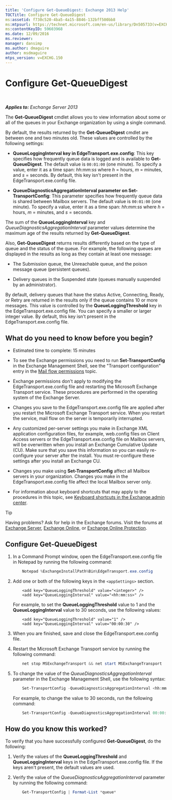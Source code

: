 ```yaml
---
title: 'Configure Get-QueueDigest: Exchange 2013 Help'
TOCTitle: Configure Get-QueueDigest
ms:assetid: f730c520-4ba5-4a15-8846-132bff500bb8
ms:mtpsurl: https://technet.microsoft.com/en-us/library/Dn505733(v=EXCHG.150)
ms:contentKeyID: 59603968
ms.date: 12/09/2016
ms.reviewer: 
manager: dansimp
ms.author: dmaguire
author: msdmaguire
mtps_version: v=EXCHG.150
---
```


# Configure Get-QueueDigest

 

_**Applies to:** Exchange Server 2013_

The **Get-QueueDigest** cmdlet allows you to view information about some or all of the queues in your Exchange organization by using a single command.

By default, the results returned by the **Get-QueueDigest** cmdlet are between one and two minutes old. These values are controlled by the following settings:

  - **QueueLoggingInterval key in EdgeTransport.exe.config**: This key specifies how frequently queue data is logged and is available to **Get-QueueDigest**. The default value is `00:01:00` (one minute). To specify a value, enter it as a time span: *hh:mm:ss* where *h* = hours, *m* = minutes, and *s* = seconds. By default, this key isn't present in the EdgeTransport.exe.config file.

  - **QueueDiagnosticsAggregationInterval parameter on Set-TransportConfig**: This parameter specifies how frequently queue data is shared between Mailbox servers. The default value is `00:01:00` (one minute). To specify a value, enter it as a time span: *hh:mm:ss* where *h* = hours, *m* = minutes, and *s* = seconds.

The sum of the **QueueLoggingInterval** key and *QueueDiagnosticsAggregationInterval* parameter values determine the maximum age of the results returned by **Get-QueueDigest**.

Also, **Get-QueueDigest** returns results differently based on the type of queue and the status of the queue. For example, the following queues are displayed in the results as long as they contain at least one message:

  - The Submission queue, the Unreachable queue, and the poison message queue (persistent queues).

  - Delivery queues in the Suspended state (queues manually suspended by an administrator).

By default, delivery queues that have the status Active, Connecting, Ready, or Retry are returned in the results only if the queue contains 10 or more messages. This value is controlled by the **QueueLoggingThreshold** key in the EdgeTransport.exe.config file. You can specify a smaller or larger integer value. By default, this key isn't present in the EdgeTransport.exe.config file.

## What do you need to know before you begin?

  - Estimated time to complete: 15 minutes

  - To see the Exchange permissions you need to run **Set-TransportConfig** in the Exchange Management Shell, see the "Transport configuration" entry in the [Mail flow permissions](mail-flow-permissions-exchange-2013-help.md) topic.

  - Exchange permissions don't apply to modifying the EdgeTransport.exe.config file and restarting the Microsoft Exchange Transport service. These procedures are performed in the operating system of the Exchange Server.

  - Changes you save to the EdgeTransport.exe.config file are applied after you restart the Microsoft Exchange Transport service. When you restart the service, mail flow on the server is temporarily interrupted.

  - Any customized per-server settings you make in Exchange XML application configuration files, for example, web.config files on Client Access servers or the EdgeTransport.exe.config file on Mailbox servers, will be overwritten when you install an Exchange Cumulative Update (CU). Make sure that you save this information so you can easily re-configure your server after the install. You must re-configure these settings after you install an Exchange CU.

  - Changes you make using **Set-TransportConfig** affect all Mailbox servers in your organization. Changes you make in the EdgeTransport.exe.config file affect the local Mailbox server only.

  - For information about keyboard shortcuts that may apply to the procedures in this topic, see [Keyboard shortcuts in the Exchange admin center](keyboard-shortcuts-in-the-exchange-admin-center-2013-help.md).

> [!TIP]
> Having problems? Ask for help in the Exchange forums. Visit the forums at <A href="https://go.microsoft.com/fwlink/p/?linkid=60612">Exchange Server</A>, <A href="https://go.microsoft.com/fwlink/p/?linkid=267542">Exchange Online</A>, or <A href="https://go.microsoft.com/fwlink/p/?linkid=285351">Exchange Online Protection</A>.

## Configure Get-QueueDigest

1. In a Command Prompt window, open the EdgeTransport.exe.config file in Notepad by running the following command:

    ```powershell
        Notepad %ExchangeInstallPath%Bin\EdgeTransport.exe.config
    ```

2. Add one or both of the following keys in the `<appSettings>` section.

    ```Command&nbsp;Line
        <add key="QueueLoggingThreshold" value="<integer>" />
        <add key="QueueLoggingInterval" value="<hh:mm:ss>" />
    ```

    For example, to set the **QueueLoggingThreshold** value to 1 and the **QueueLoggingInterval** value to 30 seconds, use the following values:

    ```Command&nbsp;Line
        <add key="QueueLoggingThreshold" value="1" />
        <add key="QueueLoggingInterval" value="00:00:30" />
    ```

3. When you are finished, save and close the EdgeTransport.exe.config file.

4. Restart the Microsoft Exchange Transport service by running the following command:

    ```powershell
        net stop MSExchangeTransport && net start MSExchangeTransport
    ```

5. To change the value of the *QueueDiagnosticsAggregationInterval* parameter in the Exchange Management Shell, use the following syntax:

    ```powershell
        Set-TransportConfig -QueueDiagnosticsAggregationInterval <hh:mm:ss>
    ```

    For example, to change the value to 30 seconds, run the following command:

    ```powershell
        Set-TransportConfig -QueueDiagnosticsAggregationInterval 00:00:30
    ```

## How do you know this worked?

To verify that you have successfully configured **Get-QueueDigest**, do the following:

1. Verify the values of the **QueueLoggingThreshold** and **QueueLoggingInterval** keys in the EdgeTransport.exe.config file. If the keys aren't present, the default values are used.

2. Verify the value of the *QueueDiagnosticsAggregationInterval* parameter by running the following command:

    ```powershell
        Get-TransportConfig | Format-List *queue*
    ```
